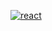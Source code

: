 [![react]](../index.md)

[react]:https://img.shields.io/badge/react-doing-inactive?style=flat-square&labelColor=002050&logo=react&logoColor=61DAFB